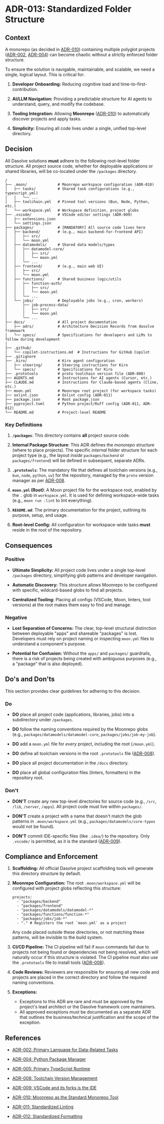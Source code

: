 # ADR-013: Standardized Folder Structure

## Context

A monorepo (as decided in [ADR-010](./ADR-010.md)) containing multiple polyglot projects ([ADR-002](./ADR-002.md), [ADR-004](./ADR-004.md)) can become chaotic without a strictly enforced folder structure.

To ensure the solution is navigable, maintainable, and scalable, we need a single, logical layout. This is critical for:

1. **Developer Onboarding:** Reducing cognitive load and time-to-first-contribution.

2. **AI/LLM Navigation:** Providing a predictable structure for AI agents to understand, query, and modify the codebase.

3. **Tooling Integration:** Allowing **Moonrepo** ([ADR-010](./ADR-010.md)) to automatically discover projects and apply tasks.

4. **Simplicity:** Ensuring all code lives under a single, unified top-level directory.

## Decision

All Dasolve solutions **must** adhere to the following root-level folder structure. All project source code, whether for deployable applications or shared libraries, will be co-located under the `/packages` directory.

```
/
├── .moon/              # Moonrepo workspace configuration (ADR-010)
│   ├── tasks/          # Shared task configurations (e.g., typescript.yml)
|   |   └── ...
│   ├── toolchain.yml   # Pinned tool versions (Bun, Node, Python, etc.)
│   └── workspace.yml   # Workspace definition, project globs
├── .vscode/            # VSCode editor settings (ADR-009)
│   ├── extensions.json
│   └── settings.json
├── packages/           # [MANDATORY] All source code lives here
│   ├── backend/        # (e.g., main backend-for-frontend API)
│   │   ├── src/
│   │   └── moon.yml
│   ├── datamodels/     # Shared data models/types
│   │   ├── datamodel-core/
│   │   │   ├── src/
│   │   │   └── moon.yml
│   │   └── ...
│   ├── frontend/       # (e.g., main web UI)
│   │   ├── src/
│   │   └── moon.yml
│   ├── functions/      # Shared business logic/utils
│   │   ├── function-auth/
│   │   │   ├── src/
│   │   │   └── moon.yml
│   │   └── ...
│   └── jobs/           # Deployable jobs (e.g., cron, workers)
│       ├── job-process-data/
│       │   ├── src/
│       │   └── moon.yml
│       └── ...
├── docs/               # All project documentation
│   ├── adrs/           # Architecture Decision Records from dasolve framework
│   └── specs/          # Specifications for developers and LLMs to follow during development
│
├── .github/
│   └── copilot-instructions.md  # Instructions for GitHub Copilot
├── .gitignore
├── .kiro/              # Kiro agent configuration
│   ├── steering/       # Steering instructions for Kiro
│   └── specs/          # Specifications for Kiro
├── .prototools         # proto toolchain version file (ADR-008)
├── AGENTS.md           # Instructions for AI agents (Cursor, etc.)
├── CLAUDE.md           # Instructions for Claude-based agents (Cline, etc.)
├── moon.yml            # Moonrepo root project (for workspace tasks)
├── oxlint.json         # Oxlint config (ADR-011)
├── package.json        # Root package.json
├── pyproject.toml      # Python project/Ruff config (ADR-011, ADR-012)
└── README.md           # Project-level README
```

### Key Definitions

1. **`/packages`**: This directory contains **all** project source code.

2. **Internal Package Structure**: This ADR defines the _monorepo_ structure (where to place projects). The specific _internal_ folder structure for each project type (e.g., the layout _inside_ `packages/backend` or `packages/frontend`) will be defined in subsequent, separate ADRs.

3. **`.prototools`**: The mandatory file that defines all toolchain versions (e.g., `bun`, `node`, `python`, `uv`) for the repository, managed by the `proto` version manager as per [ADR-008](./ADR-008.md).

4. **`moon.yml` (Root)**: A Moon project file for the workspace root, enabled by the `.` glob in `workspace.yml`. It is used for defining workspace-wide tasks (e.g., `moon run :lint` to lint everything).

5. **`README.md`**: The primary documentation for the project, outlining its purpose, setup, and usage.

6. **Root-level Config:** All configuration for workspace-wide tasks **must** reside in the root of the repository.

## Consequences

### Positive

- **Ultimate Simplicity:** All project code lives under a single top-level `/packages` directory, simplifying glob patterns and developer navigation.

- **Automatic Discovery:** This structure allows Moonrepo to be configured with specific, wildcard-based globs to find all projects.

- **Centralized Tooling:** Placing all configs (VSCode, Moon, linters, tool versions) at the root makes them easy to find and manage.

### Negative

- **Lost Separation of Concerns:** The clear, top-level structural distinction between deployable "apps" and shareable "packages" is lost. Developers must rely on project naming or inspecting `moon.yml` files to understand a component's purpose.

- **Potential for Confusion:** Without the `apps/` and `packages/` guardrails, there is a risk of projects being created with ambiguous purposes (e.g., a "package" that is also deployed).

## Do's and Don'ts

This section provides clear guidelines for adhering to this decision.

### Do

- **DO** place all project code (applications, libraries, jobs) into a subdirectory under `/packages`.

- **DO** follow the naming conventions required by the Moonrepo globs (e.g., `packages/datamodels/datamodel-core`, `packages/jobs/job-my-job`).

- **DO** add a `moon.yml` file for _every_ project, including the root (`/moon.yml`).

- **DO** define all toolchain versions in the root `.prototools` file ([ADR-008](./ADR-008.md)).

- **DO** place all project documentation in the `/docs` directory.

- **DO** place all global configuration files (linters, formatters) in the repository root.

### Don't

- **DON'T** create any new top-level directories for source code (e.g., `/src`, `/lib`, `/server`, `/apps`). All project code must live within `packages/`.

- **DON'T** create a project with a name that doesn't match the glob patterns in `.moon/workspace.yml` (e.g., `packages/datamodels/core-types` would not be found).

- **DON'T** commit IDE-specific files (like `.idea/`) to the repository. Only `.vscode/` is permitted, as it is the standard ([ADR-009](./ADR-009.md)).

## Compliance and Enforcement

1. **Scaffolding:** All official Dasolve project scaffolding tools will generate this directory structure by default.

2. **Moonrepo Configuration:** The root `.moon/workspace.yml` will be configured with project globs reflecting this structure:

   ```
   projects:
     - "packages/backend"
     - "packages/frontend"
     - "packages/datamodels/datamodel-*"
     - "packages/functions/function-*"
     - "packages/jobs/job-*"
     - "." # Registers the root `moon.yml` as a project
   ```

   Any code placed outside these directories, or not matching these patterns, will be invisible to the build system.

3. **CI/CD Pipeline:** The CI pipeline will fail if `moon` commands fail due to projects not being found or dependencies not being resolved, which will naturally occur if this structure is violated. The CI pipeline must also use the `.prototools` file to install tools ([ADR-008](./ADR-008.md)).

4. **Code Reviews:** Reviewers are responsible for ensuring all new code and projects are placed in the correct directory and follow the required naming conventions.

5. **Exceptions:**
   - Exceptions to this ADR are rare and must be approved by the project's lead architect or the Dasolve framework core maintainers.
   - All approved exceptions must be documented as a separate ADR that outlines the business/technical justification and the scope of the exception.

## References

- [ADR-002: Primary Language for Data-Related Tasks](./ADR-002.md)

- [ADR-004: Python Package Manager](./ADR-004.md)

- [ADR-005: Primary TypeScript Runtime](./ADR-005.md)

- [ADR-008: Toolchain Version Management](./ADR-008.md)

- [ADR-009: VSCode and its forks is the IDE](./ADR-009.md)

- [ADR-010: Moonrepo as the Standard Monorepo Tool](./ADR-010.md)

- [ADR-011: Standardized Linting](./ADR-011.md)

- [ADR-012: Standardized Formatting](./ADR-012.md)

